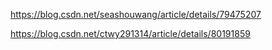 https://blog.csdn.net/seashouwang/article/details/79475207

https://blog.csdn.net/ctwy291314/article/details/80191859